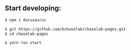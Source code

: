 

## Start developing:

```bash
$ npm i docusaurus

$ git https://github.com/bchaselab/chaselab-pages.git
$ cd chaselab-pages

$ yarn run start
```

